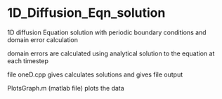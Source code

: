 # 1D_Diffusion_Eqn_solution

1D diffusion Equation solution with periodic boundary conditions and domain error calculation

domain errors are calculated using analytical solution to the equation at each timestep 

file oneD.cpp gives calculates solutions and gives file output

PlotsGraph.m (matlab file) plots the data




